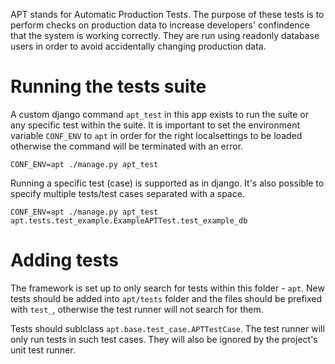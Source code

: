 APT stands for Automatic Production Tests. The purpose of these tests is to perform checks
on production data to increase developers' confindence that the system is working
correctly. They are run using readonly database users in order to avoid accidentally
changing production data.

# Running the tests suite

A custom django command `apt_test` in this app exists to run the suite or any specific test
within the suite. It is important to set the environment variable `CONF_ENV` to `apt` in
order for the right localsettings to be loaded otherwise the command will be terminated
with an error.

```
CONF_ENV=apt ./manage.py apt_test
```

Running a specific test (case) is supported as in django. It's also possible to specify
multiple tests/test cases separated with a space.

```
CONF_ENV=apt ./manage.py apt_test apt.tests.test_example.ExampleAPTTest.test_example_db
```

# Adding tests

The framework is set up to only search for tests within this folder - `apt`. New tests
should be added into `apt/tests` folder and the files should be prefixed with `test_`,
otherwise the test runner will not search for them.

Tests should sublclass `apt.base.test_case.APTTestCase`. The test runner will only run
tests in such test cases. They will also be ignored by the project's unit test runner.
